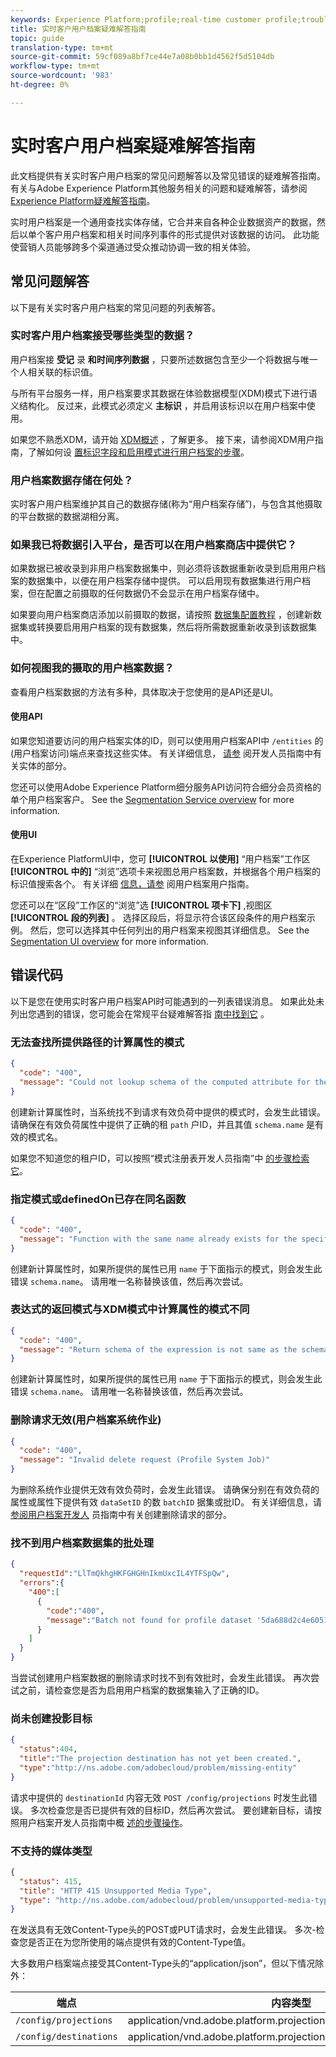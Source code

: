 ```yaml
---
keywords: Experience Platform;profile;real-time customer profile;troubleshooting;API
title: 实时客户用户档案疑难解答指南
topic: guide
translation-type: tm+mt
source-git-commit: 59cf089a8bf7ce44e7a08b0bb1d4562f5d5104db
workflow-type: tm+mt
source-wordcount: '983'
ht-degree: 0%

---
```



# 实时客户用户档案疑难解答指南

此文档提供有关实时客户用户档案的常见问题解答以及常见错误的疑难解答指南。 有关与Adobe Experience Platform其他服务相关的问题和疑难解答，请参阅 [Experience Platform疑难解答指南](../landing/troubleshooting.md)。

实时用户档案是一个通用查找实体存储，它合并来自各种企业数据资产的数据，然后以单个客户用户档案和相关时间序列事件的形式提供对该数据的访问。 此功能使营销人员能够跨多个渠道通过受众推动协调一致的相关体验。

## 常见问题解答

以下是有关实时客户用户档案的常见问题的列表解答。

### 实时客户用户档案接受哪些类型的数据？

用户档案接 **受记** 录 **和时间序列数据** ，只要所述数据包含至少一个将数据与唯一个人相关联的标识值。

与所有平台服务一样，用户档案要求其数据在体验数据模型(XDM)模式下进行语义结构化。 反过来，此模式必须定义 **主标识** ，并启用该标识以在用户档案中使用。

如果您不熟悉XDM，请开始 [XDM概述](../xdm/home.md) ，了解更多。 接下来，请参阅XDM用户指南，了解如何设 [置标识字段](../xdm/tutorials/create-schema-ui.md#identity-field)[和启用模式进行用户档案的步骤](../xdm/tutorials/create-schema-ui.md#profile)。

### 用户档案数据存储在何处？

实时客户用户档案维护其自己的数据存储(称为“用户档案存储”)，与包含其他摄取的平台数据的数据湖相分离。

### 如果我已将数据引入平台，是否可以在用户档案商店中提供它？

如果数据已被收录到非用户档案数据集中，则必须将该数据重新收录到启用用户档案的数据集中，以便在用户档案存储中提供。 可以启用现有数据集进行用户档案，但在配置之前摄取的任何数据仍不会显示在用户档案存储中。

如果要向用户档案商店添加以前摄取的数据，请按照 [数据集配置教程](./tutorials/dataset-configuration.md) ，创建新数据集或转换要启用用户档案的现有数据集，然后将所需数据重新收录到该数据集中。

### 如何视图我的摄取的用户档案数据？

查看用户档案数据的方法有多种，具体取决于您使用的是API还是UI。

#### 使用API

如果您知道要访问的用户档案实体的ID，则可以使用用户档案API中 `/entities` 的(用户档案访问)端点来查找这些实体。 有关详细信息， [请参](./api/entities.md) 阅开发人员指南中有关实体的部分。

您还可以使用Adobe Experience Platform细分服务API访问符合细分会员资格的单个用户档案客户。 See the [Segmentation Service overview](../segmentation/home.md) for more information.

#### 使用UI

在Experience PlatformUI中，您可 **[!UICONTROL 以使用]** “用户档案”工作区 **[!UICONTROL 中的]** “浏览”选项卡来视图总用户档案数，并根据各个用户档案的标识值搜索各个。 有关详细 [信息，请参](./ui/user-guide.md) 阅用户档案用户指南。

您还可以在“区段”工作区的“浏览”选 **[!UICONTROL 项卡下]** ,视图区 **[!UICONTROL 段的列表]** 。 选择区段后，将显示符合该区段条件的用户档案示例。 然后，您可以选择其中任何列出的用户档案来视图其详细信息。 See the [Segmentation UI overview](../segmentation/ui/overview.md) for more information.

## 错误代码

以下是您在使用实时客户用户档案API时可能遇到的一列表错误消息。 如果此处未列出您遇到的错误，您可能会在常规平台疑难解答指 [南中找到它](../landing/troubleshooting.md) 。

### 无法查找所提供路径的计算属性的模式

```json
{
  "code": "400",
  "message": "Could not lookup schema of the computed attribute for the provided path"
}
```

创建新计算属性时，当系统找不到请求有效负荷中提供的模式时，会发生此错误。 请确保在有效负荷属性中提供了正确的租 `path` 户ID，并且其值 `schema.name` 是有效的模式名。

如果您不知道您的租户ID，可以按照“模式注册表开发人员指南”中 [的步骤检索它](../xdm/api/getting-started.md)。

### 指定模式或definedOn已存在同名函数

```json
{
  "code": "400",
  "message": "Function with the same name already exists for the specified schema or definedOn"
}
```

创建新计算属性时，如果所提供的属性已用 `name` 于下面指示的模式，则会发生此错误 `schema.name`。 请用唯一名称替换该值，然后再次尝试。

### 表达式的返回模式与XDM模式中计算属性的模式不同

```json
{
  "code": "400",
  "message": "Return schema of the expression is not same as the schema of the computed attribute in the XDM schema"
}
```

创建新计算属性时，如果所提供的属性已用 `name` 于下面指示的模式，则会发生此错误 `schema.name`。 请用唯一名称替换该值，然后再次尝试。

### 删除请求无效(用户档案系统作业)

```json
{
  "code": "400",
  "message": "Invalid delete request (Profile System Job)"
}
```

为删除系统作业提供无效有效负荷时，会发生此错误。 请确保分别在有效负荷的属性或属性下提供有效 `dataSetID` 的数 `batchID` 据集或批ID。 有关详细信息，请 [参阅用户档案开发人](./api/profile-system-jobs.md#create-a-delete-request) 员指南中有关创建删除请求的部分。

### 找不到用户档案数据集的批处理

```json
{
  "requestId":"LlTmQkhgHKFGHGHnIkmUxcIL4YTFSpQw",
  "errors":{
    "400":[
      {
        "code":"400",
        "message":"Batch not found for profile dataset '5da688d2c4e60518ad25b7b1'"
      }
    ]
  }
}
```

当尝试创建用户档案数据的删除请求时找不到有效批时，会发生此错误。 再次尝试之前，请检查您是否为启用用户档案的数据集输入了正确的ID。

### 尚未创建投影目标

```json
{
  "status":404,
  "title":"The projection destination has not yet been created.",
  "type":"http://ns.adobe.com/adobecloud/problem/missing-entity"
}
```

请求中提供的 `destinationId` 内容无效 `POST /config/projections` 时发生此错误。 多次检查您是否已提供有效的目标ID，然后再次尝试。 要创建新目标，请按照用户档案开发人员指南中概 [述的步骤操作](./api/edge-projections.md#create-a-destination)。

### 不支持的媒体类型

```json
{
  "status": 415,
  "title": "HTTP 415 Unsupported Media Type",
  "type": "http://ns.adobe.com/adobecloud/problem/unsupported-media-type"
}
```

在发送具有无效Content-Type头的POST或PUT请求时，会发生此错误。 多次-检查您是否正在为您所使用的端点提供有效的Content-Type值。

大多数用户档案端点接受其Content-Type头的“application/json”，但以下情况除外：

| 端点 | 内容类型 |
| --- | --- |
| `/config/projections` | application/vnd.adobe.platform.projectionConfig+json;version=1 |
| `/config/destinations` | application/vnd.adobe.platform.projectionDestination+json;version=1 |